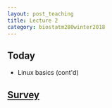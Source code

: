 ```yaml
---
layout: post_teaching
title: Lecture 2
category: biostatm280winter2018
---
```


## Today

* Linux basics (cont'd)

## [Survey](https://www.surveymonkey.com/analyze/DQ5WKJzFgaIqU07X8MIMKvY8WI3nYytcPfFPjPPOp4Q_3D)



